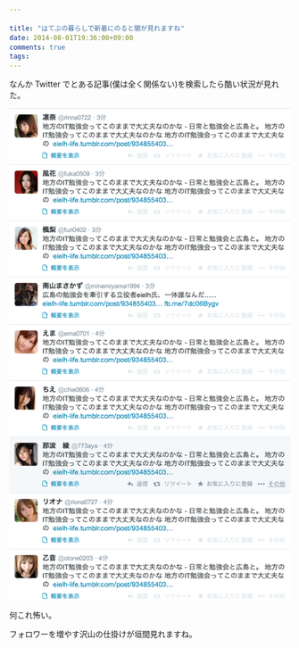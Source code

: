 ```yaml
---

title: "はてぶの暮らしで新着にのると闇が見れますね"
date: 2014-08-01T19:36:00+09:00
comments: true
tags: 
---
```


なんか Twitter でとある記事(僕は全く関係ない)を検索したら酷い状況が見れた。

![Twitte で http://eielh-life.tumblr.com/post/93485540398/it を検索](/images/2014-08-01-kurashi.png)

何これ怖い。

フォロワーを増やす沢山の仕掛けが垣間見れますね。
